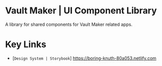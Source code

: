 # Vault Maker | UI Component Library

A library for shared components for Vault Maker related apps.

# Key Links
- [`Design System | Storybook`] https://boring-knuth-80a053.netlify.com